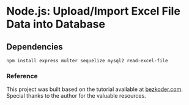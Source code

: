 # Node.js: Upload/Import Excel File Data into Database

## Dependencies

`npm install express multer sequelize mysql2 read-excel-file`

### Reference

This project was built based on the tutorial available at [bezkoder.com](https://www.bezkoder.com/node-js-upload-excel-file-database/). Special thanks to the author for the valuable resources.
